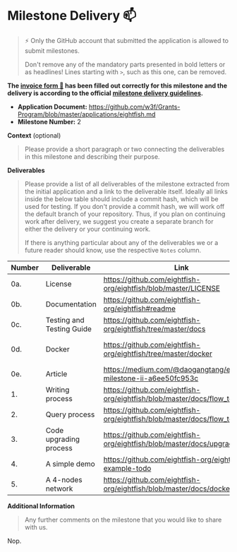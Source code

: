 # Milestone Delivery :mailbox:

> ⚡ Only the GitHub account that submitted the application is allowed to submit milestones. 
> 
> Don't remove any of the mandatory parts presented in bold letters or as headlines! Lines starting with `>`, such as this one, can be removed.

**The [invoice form :pencil:](https://docs.google.com/forms/d/e/1FAIpQLSfmNYaoCgrxyhzgoKQ0ynQvnNRoTmgApz9NrMp-hd8mhIiO0A/viewform) has been filled out correctly for this milestone and the delivery is according to the official [milestone delivery guidelines](https://github.com/w3f/Grants-Program/blob/master/docs/Support%20Docs/milestone-deliverables-guidelines.md).**  

* **Application Document:** https://github.com/w3f/Grants-Program/blob/master/applications/eightfish.md
* **Milestone Number:** 2

**Context** (optional)
> Please provide a short paragraph or two connecting the deliverables in this milestone and describing their purpose.

**Deliverables**
> Please provide a list of all deliverables of the milestone extracted from the initial application and a link to the deliverable itself. Ideally all links inside the below table should include a commit hash, which will be used for testing. If you don't provide a commit hash, we will work off the default branch of your repository. Thus, if you plan on continuing work after delivery, we suggest you create a separate branch for either the delivery or your continuing work. 
> 
> If there is anything particular about any of the deliverables we or a future reader should know, use the respective `Notes` column.

| Number | Deliverable | Link | Notes |
| ------------- | ------------- | ------------- |------------- |
| 0a. | License |https://github.com/eightfish-org/eightfish/blob/master/LICENSE| ...| 
| 0b. |Documentation|https://github.com/eightfish-org/eightfish#readme| And also use `cargo docs` we can get the rust docs from the source code| 
| 0c. | Testing and Testing Guide |https://github.com/eightfish-org/eightfish/tree/master/docs| ...| 
| 0d.  | Docker |https://github.com/eightfish-org/eightfish/tree/master/docker| please do tests by this doc: https://github.com/eightfish-org/eightfish/blob/master/docs/docker.md| 
| 0e. | Article |https://medium.com/@daogangtang/eightfish-milestone-ii-a6ee50fc953c| ...| 
| 1. | Writing process |https://github.com/eightfish-org/eightfish/blob/master/docs/flow_tests.md  | ...|
| 2. | Query process |https://github.com/eightfish-org/eightfish/blob/master/docs/flow_tests.md | ...| 
| 3. | Code upgrading process  |https://github.com/eightfish-org/eightfish/blob/master/docs/upgrade.md | ...| 
| 4. | A simple demo |https://github.com/eightfish-org/eightfish-example-todo | ...| 
| 5. | A 4-nodes network |https://github.com/eightfish-org/eightfish/blob/master/docs/docker.md | ...| 
 

**Additional Information**
> Any further comments on the milestone that you would like to share with us.

Nop.
